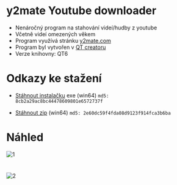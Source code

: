 # y2mate Youtube downloader

- Nenáročný program na stahování videí/hudby z youtube
- Včetně videí omezených věkem
- Program využívá stránku [y2mate.com](https://www.y2mate.com/)
- Program byl vytvořen v [QT creatoru](https://www.qt.io/product/development-tools)
- Verze knihovny: QT6

# Odkazy ke stažení

- [Stáhnout instalačku](https://github.com/RxiPland/y2mate_desktop/releases/download/v1.4.1/y2mate_setup.exe) exe (win64) ```md5: 8cb2a29ac8bc44478609801e6572737f```

- [Stáhnout zip](https://github.com/RxiPland/y2mate_desktop/releases/download/v1.4.1/y2mate.zip) (win64) ```md5: 2e60dc59f4fda08d9123f914fca3b6ba```

# Náhled
![1](https://user-images.githubusercontent.com/82058894/191858533-40d9a5a3-0f61-4188-b9ca-4d0687dee033.png)
#
![2](https://user-images.githubusercontent.com/82058894/191924459-74154286-9e3d-4d4c-814d-c7419f177c14.png)
